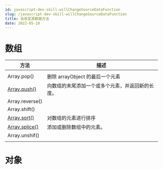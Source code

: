 ```yaml
---
id: javascript-dev-skill-willChangeSourceDataFunction
slug: /javascript-dev-skill-willChangeSourceDataFunction
title: 会改变源数据方法
date: 2022-05-10
---
```

# 数组

| 方法                                                         | 描述                                             |
| ------------------------------------------------------------ | ------------------------------------------------ |
|                                                              |                                                  |
| Array.pop()                                                  | 删除 arrayObject 的最后一个元素                  |
| [Array.push()](https://www.runoob.com/jsref/jsref-push.html) | 向数组的末尾添加一个或多个元素，并返回新的长度。 |
| Array.reverse()                                              |                                                  |
| Array.shift()                                                |                                                  |
| [Array.sort()](https://developer.mozilla.org/zh-CN/docs/Web/JavaScript/Reference/Global_Objects/Array/sort) | 对数组的元素进行排序                             |
| [Array.splice()](https://www.runoob.com/jsref/jsref-splice.html) | 添加或删除数组中的元素。                         |
| Array.unshif()                                               |                                                  |
|                                                              |                                                  |

# 对象